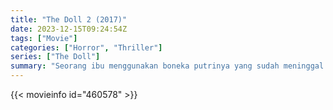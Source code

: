 ```yaml
---
title: "The Doll 2 (2017)"
date: 2023-12-15T09:24:54Z
tags: ["Movie"]
categories: ["Horror", "Thriller"]
series: ["The Doll"]
summary: "Seorang ibu menggunakan boneka putrinya yang sudah meninggal sebagai media untuk berkomunikasi dengannya, namun konsekuensinya sangat mengerikan."
---
```



<mux-player stream-type="on-demand"
src="https://kp3d-my.sharepoint.com/personal/ryoo_kp3d_onmicrosoft_com/_layouts/15/download.aspx?share=EQV14jwvkIhCmJY0MgykB6gBruBZHy27Z--0fU1PQ3dZOQ" prefer-playback="mse" controls>

</mux-player>


{{< movieinfo id="460578" >}}

<script src="https://cdn.jsdelivr.net/npm/@mux/mux-player"></script>

 <script type="application/ld+json ">
{
"@context": "https://schema.org/",
"@type": "VideoObject",
"name": "The Doll 2 (2017)",
"contentUrl": "https://stream.mux.com/BWKtAYlYVCF0100MM00b8VUkuGryujgjYs6G0101VyLA78k00.m3u8",
"thumbnailUrl": "https://www.themoviedb.org/t/p/original/y10Ll8lFOIZNIVxvraVirT1GMT5.jpg?width=314&fit_mode=preserve&time=25",
"uploadDate": "2023-12-15T09:24:54Z",
}

</script>